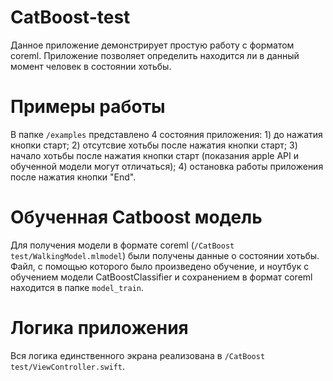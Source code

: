 # CatBoost-test

Данное приложение демонстрирует простую работу с форматом coreml. Приложение позволяет определить находится ли в данный момент человек в состоянии хотьбы.

# Примеры работы
В папке ```/examples``` представлено 4 состояния приложения: 1) до нажатия кнопки старт; 2) отсутсвие хотьбы после нажатия кнопки старт; 3) начало хотьбы после нажатия кнопки старт (показания apple API и обученной модели могут отличаться); 4) остановка работы приложения после нажатия кнопки "End".

# Обученная Catboost модель
Для получения модели в формате coreml (```/CatBoost test/WalkingModel.mlmodel```) были получены данные о состоянии хотьбы. Файл, с помощью которого было произведено обучение, и ноутбук с обучением модели CatBoostClassifier и сохранением в формат coreml находится в папке  ```model_train```.

# Логика приложения
Вся логика единственного экрана реализована в ```/CatBoost test/ViewController.swift```.
